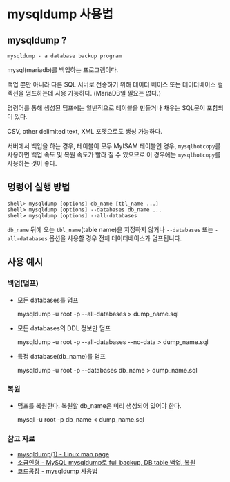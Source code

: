 # mysqldump 사용법         

## mysqldump ?

    mysqldump - a database backup program

mysql(mariadb)를 백업하는 프로그램이다.

백업 뿐만 아니라 다른 SQL 서버로 전송하기 위해 데이터 베이스 또는 데이터베이스 컬렉션을 덤프하는데 사용 가능하다. (MariaDB일 필요는 없다.)

명령어를 통해 생성된 덤프에는 일반적으로 테이블을 만들거나 채우는 SQL문이 포함되어 있다.

CSV, other delimited text, XML 포멧으로도 생성 가능하다.

서버에서 백업을 하는 경우, 테이블이 모두 MyISAM 테이블인 경우, `mysqlhotcopy`를 사용하면 백업 속도 및 복원 속도가 빨라 질 수 있으므로 이 경우에는 `mysqlhotcopy`를 사용하는 것이 좋다.

## 명령어 실행 방법

    shell> mysqldump [options] db_name [tbl_name ...]
    shell> mysqldump [options] --databases db_name ...
    shell> mysqldump [options] --all-databases

`db_name` 뒤에 오는 `tbl_name`(table name)을 지정하지 않거나 `--databases` 또는 `-all-databases` 옵션을 사용할 경우 전체 데이터베이스가 덤프됩니다.


## 사용 예시

### 백업(덤프)

- 모든 databases를 덤프

    mysqldump -u root -p --all-databases > dump_name.sql

- 모든 databases의 DDL 정보만 덤프

    mysqldump -u root -p --all-databases --no-data > dump_name.sql

- 특정 database(db_name)를 덤프

    mysqldump -u root -p --databases db_name > dump_name.sql

### 복원

- 덤프를 복원한다. 복원할 db_name은 미리 생성되어 있어야 한다.

    mysql -u root -p db_name < dump_name.sql

### 참고 자료
- [mysqldump(1) - Linux man page](https://linux.die.net/man/1/mysqldump)
- [소금인형 - MySQL mysqldump로 full backup, DB table 백업, 복원](https://blog.edit.kr/entry/mysqldump%EB%A1%9C-full-backup-%EB%B3%B5%EC%9B%90)
- [코드공장 - mysqldump 사용법](https://code-factory.tistory.com/21)
